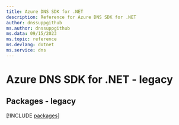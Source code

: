 ```yaml
---
title: Azure DNS SDK for .NET
description: Reference for Azure DNS SDK for .NET
author: dnssuppgithub
ms.author: dnssuppgithub
ms.data: 09/15/2023
ms.topic: reference
ms.devlang: dotnet
ms.service: dns
---
```

# Azure DNS SDK for .NET - legacy
## Packages - legacy
[!INCLUDE [packages](dns-index.md)]